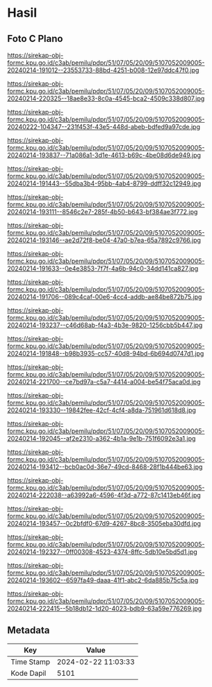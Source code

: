 # Hasil

## Foto C Plano

https://sirekap-obj-formc.kpu.go.id/c3ab/pemilu/pdpr/51/07/05/20/09/5107052009005-20240214-191012--23553733-88bd-4251-b008-12e97ddc47f0.jpg

https://sirekap-obj-formc.kpu.go.id/c3ab/pemilu/pdpr/51/07/05/20/09/5107052009005-20240214-220325--18ae8e33-8c0a-4545-bca2-4509c338d807.jpg

https://sirekap-obj-formc.kpu.go.id/c3ab/pemilu/pdpr/51/07/05/20/09/5107052009005-20240222-104347--231f453f-43e5-448d-abeb-bdfed9a97cde.jpg

https://sirekap-obj-formc.kpu.go.id/c3ab/pemilu/pdpr/51/07/05/20/09/5107052009005-20240214-193837--71a086a1-3d1e-4613-b69c-4be08d6de949.jpg

https://sirekap-obj-formc.kpu.go.id/c3ab/pemilu/pdpr/51/07/05/20/09/5107052009005-20240214-191443--55dba3b4-95bb-4ab4-8799-ddff32c12949.jpg

https://sirekap-obj-formc.kpu.go.id/c3ab/pemilu/pdpr/51/07/05/20/09/5107052009005-20240214-193111--8546c2e7-285f-4b50-b643-bf384ae3f772.jpg

https://sirekap-obj-formc.kpu.go.id/c3ab/pemilu/pdpr/51/07/05/20/09/5107052009005-20240214-193146--ae2d72f8-be04-47a0-b7ea-65a7892c9766.jpg

https://sirekap-obj-formc.kpu.go.id/c3ab/pemilu/pdpr/51/07/05/20/09/5107052009005-20240214-191633--0e4e3853-7f7f-4a6b-94c0-34dd141ca827.jpg

https://sirekap-obj-formc.kpu.go.id/c3ab/pemilu/pdpr/51/07/05/20/09/5107052009005-20240214-191706--089c4caf-00e6-4cc4-addb-ae84be872b75.jpg

https://sirekap-obj-formc.kpu.go.id/c3ab/pemilu/pdpr/51/07/05/20/09/5107052009005-20240214-193237--c46d68ab-f4a3-4b3e-9820-1256cbb5b447.jpg

https://sirekap-obj-formc.kpu.go.id/c3ab/pemilu/pdpr/51/07/05/20/09/5107052009005-20240214-191848--b98b3935-cc57-40d8-94bd-6b694d0747d1.jpg

https://sirekap-obj-formc.kpu.go.id/c3ab/pemilu/pdpr/51/07/05/20/09/5107052009005-20240214-221700--ce7bd97a-c5a7-4414-a004-be54f75aca0d.jpg

https://sirekap-obj-formc.kpu.go.id/c3ab/pemilu/pdpr/51/07/05/20/09/5107052009005-20240214-193330--19842fee-42cf-4cf4-a8da-751961d618d8.jpg

https://sirekap-obj-formc.kpu.go.id/c3ab/pemilu/pdpr/51/07/05/20/09/5107052009005-20240214-192045--af2e2310-a362-4b1a-9e1b-751f6092e3a1.jpg

https://sirekap-obj-formc.kpu.go.id/c3ab/pemilu/pdpr/51/07/05/20/09/5107052009005-20240214-193412--bcb0ac0d-36e7-49cd-8468-28f1b444be63.jpg

https://sirekap-obj-formc.kpu.go.id/c3ab/pemilu/pdpr/51/07/05/20/09/5107052009005-20240214-222038--a63992a6-4596-4f3d-a772-87c1413eb46f.jpg

https://sirekap-obj-formc.kpu.go.id/c3ab/pemilu/pdpr/51/07/05/20/09/5107052009005-20240214-193457--0c2bfdf0-67d9-4267-8bc8-3505eba30dfd.jpg

https://sirekap-obj-formc.kpu.go.id/c3ab/pemilu/pdpr/51/07/05/20/09/5107052009005-20240214-192327--0ff00308-4523-4374-8ffc-5db10e5bd5d1.jpg

https://sirekap-obj-formc.kpu.go.id/c3ab/pemilu/pdpr/51/07/05/20/09/5107052009005-20240214-193602--6597fa49-daaa-41f1-abc2-6da885b75c5a.jpg

https://sirekap-obj-formc.kpu.go.id/c3ab/pemilu/pdpr/51/07/05/20/09/5107052009005-20240214-222415--5b18db12-1d20-4023-bdb9-63a59e776269.jpg


## Metadata

| Key        | Value               |
| ---------- | ------------------- |
| Time Stamp | 2024-02-22 11:03:33 |
| Kode Dapil | 5101                |



